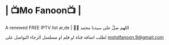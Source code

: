 # | 📺Mo Fanoon📺 |

A renewed FREE IPTV list ar,de 
 | 🤲🤲 اللهم صلّ على سيدنا محمد

لطلب اضافة قناة او فلم او مسلسل الرجاء التواصل على 
 mohdfanoon.9@gmail.com
